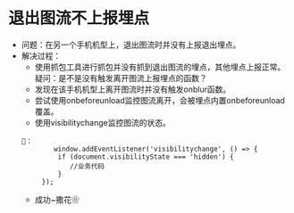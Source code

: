 # 退出图流不上报埋点
- 问题：在另一个手机机型上，退出图流时并没有上报退出埋点。
- 解决过程：
   - 使用抓包工具进行抓包并没有抓到退出图流的埋点，其他埋点上报正常。疑问：是不是没有触发离开图流上报埋点的函数？
   - 发现在该手机机型上离开图流时并没有触发onblur函数。
   - 尝试使用onbeforeunload监控图流离开，会被埋点内置onbeforeunload覆盖。
   - 使用visibilitychange监控图流的状态。
   ```
   🌰：
           window.addEventListener('visibilitychange', () => {
            if (document.visibilityState === 'hidden') {
               //业务代码
            }
        });
   ```
   - 成功~撒花❀
